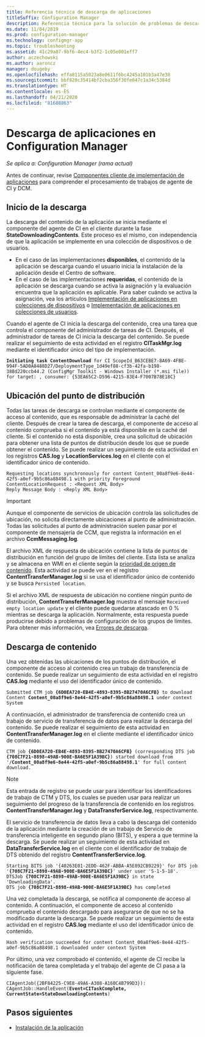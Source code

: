 ```yaml
---
title: Referencia técnica de descarga de aplicaciones
titleSuffix: Configuration Manager
description: Referencia técnica para la solución de problemas de descarga de aplicaciones para Configuration Manager.
ms.date: 11/04/2019
ms.prod: configuration-manager
ms.technology: configmgr-app
ms.topic: troubleshooting
ms.assetid: 41c29a07-9bf6-4ec4-b3f2-1c05e001eff7
author: aczechowski
ms.author: aaroncz
manager: dougeby
ms.openlocfilehash: effa8115a5023a8e0611f6bc4245a101b3a47e38
ms.sourcegitcommit: bbf820c35414bf2cba356f30fe047c1a34c5384d
ms.translationtype: HT
ms.contentlocale: es-ES
ms.lasthandoff: 04/21/2020
ms.locfileid: "81688863"
---
```

# <a name="application-download-in-configuration-manager"></a>Descarga de aplicaciones en Configuration Manager

*Se aplica a: Configuration Manager (rama actual)*

Antes de continuar, revise [Componentes cliente de implementación de aplicaciones](client-components-technical-reference.md) para comprender el procesamiento de trabajos de agente de CI y DCM.

## <a name="download-initiation"></a>Inicio de la descarga

La descarga del contenido de la aplicación se inicia mediante el componente del agente de CI en el cliente durante la fase **StateDownloadingContents**. Este proceso es el mismo, con independencia de que la aplicación se implemente en una colección de dispositivos o de usuarios.

- En el caso de las implementaciones **disponibles**, el contenido de la aplicación se descarga cuando el usuario inicia la instalación de la aplicación desde el Centro de software.
- En el caso de las implementaciones **requeridas**, el contenido de la aplicación se descarga cuando se activa la asignación y la evaluación encuentra que la aplicación es aplicable. Para saber cuándo se activa la asignación, vea los artículos [Implementación de aplicaciones en colecciones de dispositivos](device-deployment-technical-reference.md) o [Implementación de aplicaciones en colecciones de usuarios](user-deployment-technical-reference.md).

Cuando el agente de CI inicia la descarga del contenido, crea una tarea que controla el componente del administrador de tareas de CI. Después, el administrador de tareas de CI inicia la descarga del contenido. Se puede realizar el seguimiento de esta actividad en el registro **CITaskMgr.log** mediante el identificador único del tipo de implementación.

<pre><code class="lang-text"><b>Initiating task ContentDownload</b> for CI ScopeId_B63CEBE7-8A69-4FBE-994F-5AD0A8488D27/DeploymentType_1d49ef88-cf3b-42fa-b198-388d220ccb44.2 (ConfigMgr Toolkit - Windows Installer (*.msi file)) for target: , consumer: {53EA65C2-D596-4215-83E4-F7007B78E18C}
</code></pre>

## <a name="distribution-point-location"></a>Ubicación del punto de distribución

Todas las tareas de descarga se controlan mediante el componente de acceso al contenido, que es responsable de administrar la caché del cliente. Después de crear la tarea de descarga, el componente de acceso al contenido comprueba si el contenido ya está disponible en la caché del cliente. Si el contenido no está disponible, crea una solicitud de ubicación para obtener una lista de puntos de distribución desde los que se puede obtener el contenido. Se puede realizar un seguimiento de esta actividad en los registros **CAS.log** y **LocationServices.log** en el cliente con el identificador único de contenido.

```text
Requesting locations synchronously for content Content_00a8f9e6-8e44-42f5-a0ef-9b5c86a88498.1 with priority Foreground
ContentLocationRequest : <Request XML Body>
Reply Message Body : <Reply XML Body>
```

> [!IMPORTANT]
> Aunque el componente de servicios de ubicación controla las solicitudes de ubicación, no solicita directamente ubicaciones al punto de administración. Todas las solicitudes al punto de administración suelen pasar por el componente de mensajería de CCM, que registra la información en el archivo **CcmMessaging.log**.

El archivo XML de respuesta de ubicación contiene la lista de puntos de distribución en función del grupo de límites del cliente. Esta lista se analiza y se almacena en WMI en el cliente según la [prioridad de origen de contenido](../../core/plan-design/hierarchy/fundamental-concepts-for-content-management.md#content-source-priority). Esta actividad se puede ver en el registro **ContentTransferManager.log** si se usa el identificador único de contenido y se busca `Persisted location`. 

Si el archivo XML de respuesta de ubicación no contiene ningún punto de distribución, **ContentTransferManager.log** muestra el mensaje `Received empty location update` y el cliente puede quedarse atascado en 0 % mientras se descarga la aplicación. Normalmente, esta respuesta puede producirse debido a problemas de configuración de los grupos de límites. Para obtener más información, vea [Errores de descarga](../deploy-use/troubleshoot-application-deployment.md#download-failures).

## <a name="content-download"></a>Descarga de contenido

Una vez obtenidas las ubicaciones de los puntos de distribución, el componente de acceso al contenido crea un trabajo de transferencia de contenido. Se puede realizar un seguimiento de esta actividad en el registro **CAS.log** mediante el uso del identificador único de contenido.

<pre><code class="lang-text">Submitted CTM job <b>{6D0EA720-EB4E-4893-8395-8B27470A6CFB}</b> to download Content <b>Content_00a8f9e6-8e44-42f5-a0ef-9b5c86a88498.1</b> under context System
</code></pre>

A continuación, el administrador de transferencia de contenido crea un trabajo de servicio de transferencia de datos para realizar la descarga del contenido. Se puede realizar el seguimiento de esta actividad en **ContentTransferManager.log** en el cliente mediante el identificador único de contenido.

<pre><code class="lang-text">CTM job <b>{6D0EA720-EB4E-4893-8395-8B27470A6CFB}</b> (corresponding DTS job <b>{708C7F21-8898-49AB-900E-BA6E5F1A39BC}</b>) started download from '<Distribution Point URL>/<b>Content_00a8f9e6-8e44-42f5-a0ef-9b5c86a88498.1</b>' for full content download.
</code></pre>

> [!NOTE]
> Esta entrada de registro se puede usar para identificar los identificadores de trabajo de CTM y DTS, los cuales se pueden usar para realizar un seguimiento del progreso de la transferencia de contenido en los registros **ContentTransferManager.log** y **DataTransferService.log**, respectivamente.

El servicio de transferencia de datos lleva a cabo la descarga del contenido de la aplicación mediante la creación de un trabajo de Servicio de transferencia inteligente en segundo plano (BITS), y espera a que termine la descarga. Se puede realizar un seguimiento de esta actividad en **DataTransferService.log** en el cliente con el identificador de trabajo de DTS obtenido del registro **ContentTransferService.log**.

<pre><code class="lang-text">Starting BITS job '{40263E01-2EDD-462F-ABBA-A5E892CB9229}' for DTS job '<b>{708C7F21-8898-49AB-900E-BA6E5F1A39BC}</b>' under user 'S-1-5-18'.
DTSJob <b>{708C7F21-8898-49AB-900E-BA6E5F1A39BC}</b> in state 'DownloadingData'.
DTS job <b>{708C7F21-8898-49AB-900E-BA6E5F1A39BC}</b> has completed
</code></pre>

Una vez completada la descarga, se notifica al componente de acceso al contenido. A continuación, el componente de acceso al contenido comprueba el contenido descargado para asegurarse de que no se ha modificado durante la descarga. Se puede realizar un seguimiento de esta actividad en el registro **CAS.log** mediante el uso del identificador único de contenido.

```text
Hash verification succeeded for content Content_00a8f9e6-8e44-42f5-a0ef-9b5c86a88498.1 downloaded under context System
```

Por último, una vez comprobado el contenido, el agente de CI recibe la notificación de tarea completada y el trabajo del agente de CI pasa a la siguiente fase.

<pre><code class="lang-text">CIAgentJob({2BF84225-C9E8-49A6-A308-A160C4B799D3}): CAgentJob::HandleEvent(<b>Event=CITaskComplete, CurrentState=StateDownloadingContents</b>)
</code></pre>

## <a name="next-steps"></a>Pasos siguientes

- [Instalación de la aplicación](deployment-install-technical-reference.md)
